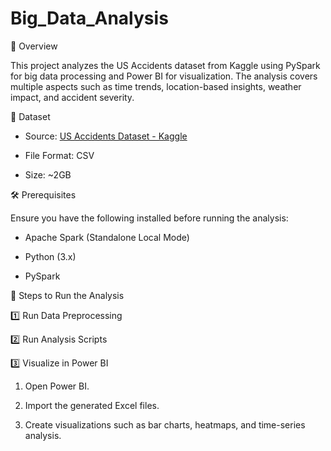 # Big_Data_Analysis
📌 Overview

This project analyzes the US Accidents dataset from Kaggle using PySpark for big data processing and Power BI for visualization. The analysis covers multiple aspects such as time trends, location-based insights, weather impact, and accident severity.

📂 Dataset

- Source: [US Accidents Dataset - Kaggle](https://www.kaggle.com/datasets/sobhanmoosavi/us-accidents)

- File Format: CSV

- Size: ~2GB

🛠 Prerequisites

Ensure you have the following installed before running the analysis:

- Apache Spark (Standalone Local Mode)

- Python (3.x)

- PySpark

🚀 Steps to Run the Analysis

1️⃣ Run Data Preprocessing

2️⃣ Run Analysis Scripts

3️⃣ Visualize in Power BI

   1. Open Power BI.

   2. Import the generated Excel files.

   3. Create visualizations such as bar charts, heatmaps, and time-series analysis.

